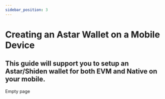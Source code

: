 ```yaml
---
sidebar_position: 3
---
```


# Creating an Astar Wallet on a Mobile Device

**This guide will support you to setup an Astar/Shiden wallet for both EVM and Native on your mobile.**
---

Empty page
